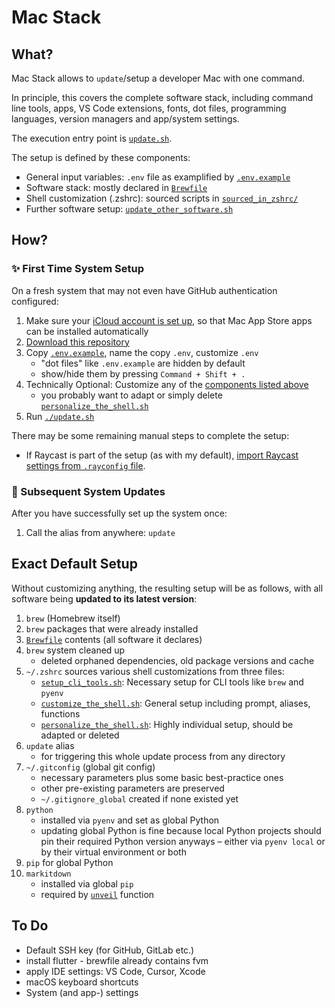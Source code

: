 # Mac Stack

## What?

Mac Stack allows to `update`/setup a developer Mac with one command.

In principle, this covers the complete software stack, including command line tools, apps, VS Code extensions, fonts, dot files, programming languages, version managers and app/system settings.

The execution entry point is [`update.sh`](update.sh).

The setup is defined by these components:
* General input variables: `.env` file as examplified by [`.env.example`](.env.example)
* Software stack: mostly declared in [`Brewfile`](Brewfile)
* Shell customization (.zshrc): sourced scripts in [`sourced_in_zshrc/`](scripts/sourced_in_zshrc)
* Further software setup: [`update_other_software.sh`](scripts/update_other_software.sh)

## How?

### ✨ First Time System Setup

On a fresh system that may not even have GitHub authentication configured:

1. Make sure your [iCloud account is set up](https://support.apple.com/en-us/102314), so that Mac App Store apps can be installed automatically
2. [Download this repository](https://github.com/codeface-io/mac-stack/archive/refs/heads/master.zip)
3. Copy [`.env.example`](.env.example), name the copy `.env`, customize `.env`
   - "dot files" like `.env.example` are hidden by default
   - show/hide them by pressing `Command + Shift + .`
4. Technically Optional: Customize any of the [components listed above](#what)
   - you probably want to adapt or simply delete [`personalize_the_shell.sh`](scripts/sourced_in_zshrc/personalize_the_shell.sh)
5. Run [`./update.sh`](update.sh)

There may be some remaining manual steps to complete the setup:

* If Raycast is part of the setup (as with my default), [import Raycast settings from `.rayconfig` file](raycast/README.md#setup).

### 🧼 Subsequent System Updates

After you have successfully set up the system once:

1. Call the alias from anywhere: `update`

## Exact Default Setup

Without customizing anything, the resulting setup will be as follows, with all software being **updated to its latest version**:

1. `brew` (Homebrew itself)
2. `brew` packages that were already installed
3. [`Brewfile`](Brewfile) contents (all software it declares) 
4. `brew` system cleaned up
   - deleted orphaned dependencies, old package versions and cache
5. `~/.zshrc` sources various shell customizations from three files:
   - [`setup_cli_tools.sh`](scripts/sourced_in_zshrc/setup_cli_tools.sh): Necessary setup for CLI tools like `brew` and `pyenv`
   - [`customize_the_shell.sh`](scripts/sourced_in_zshrc/customize_the_shell.sh): General setup including prompt, aliases, functions
   - [`personalize_the_shell.sh`](scripts/sourced_in_zshrc/personalize_the_shell.sh): Highly individual setup, should be adapted or deleted
6. `update` alias
   - for triggering this whole update process from any directory
7. `~/.gitconfig` (global git config)
   - necessary parameters plus some basic best-practice ones
   - other pre-existing parameters are preserved
   - `~/.gitignore_global` created if none existed yet
8. `python`
   - installed via `pyenv` and set as global Python
   - updating global Python is fine because local Python projects should pin their required Python version anyways – either via `pyenv local` or by their virtual environment or both
9. `pip` for global Python
10. `markitdown`
    - installed via global `pip`
    - required by [`unveil`](scripts/sourced_in_zshrc/customize_the_shell.sh) function

## To Do

* Default SSH key (for GitHub, GitLab etc.)
* install flutter - brewfile already contains fvm
* apply IDE settings: VS Code, Cursor, Xcode
* macOS keyboard shortcuts
* System (and app-) settings